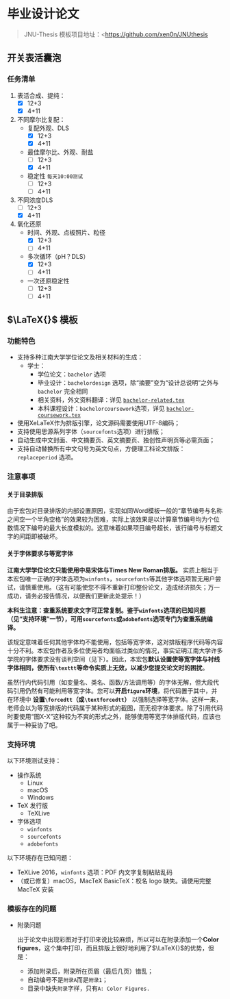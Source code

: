 # 毕业设计论文

> JNU-Thesis 模板项目地址：<https://github.com/xen0n/JNUthesis

## 开关表活囊泡

### 任务清单

1. 表活合成、提纯：
   - [x] 12+3
   - [x] 4+11
2. 不同摩尔比复配：
   + 复配外观、DLS
     - [x] 12+3
     - [x] 4+11
   + 最佳摩尔比、外观、耐盐
     - [ ] 12+3
     - [x] 4+11
   + 稳定性 `每天10:00测试`
     - [ ] 12+3
     - [ ] 4+11
3. 不同浓度DLS
   - [ ] 12+3
   - [x] 4+11
4. 氧化还原
   + 时间、外观、点板照片、粒径
     - [x] 12+3
     - [ ] 4+11
   + 多次循环（pH？DLS）
     - [x] 12+3
     - [ ] 4+11
   + 一次还原稳定性
     - [ ] 12+3
     - [ ] 4+11

## $\LaTeX{}$ 模板

### 功能特色

* 支持多种江南大学学位论文及相关材料的生成：
  - 学士：
    - 学位论文：`bachelor` 选项
    - 毕业设计：`bachelordesign` 选项，除“摘要”变为“设计总说明”之外与 `bachelor` 完全相同
    - 相关资料，外文资料翻译：详见 [`bachelor-related.tex`](./bachelor-related.tex)
    - 本科课程设计：`bachelorcoursework`选项，详见 [`bachelor-coursework.tex`](./bachelor-coursework.tex)
* 使用XeLaTeX作为排版引擎，论文源码需要使用UTF-8编码；
* 支持使用思源系列字体（`sourcefonts`选项）进行排版；
* 自动生成中文封面、中文摘要页、英文摘要页、独创性声明页等必需页面；
* 支持自动替换所有中文句号为英文句点，方便理工科论文排版：`replaceperiod` 选项。

### 注意事项

#### 关于目录排版

由于宏包对目录排版的内部设置原因，实现如同Word模板一般的“章节编号与名称之间空一个半角空格”的效果较为困难，实际上该效果是以计算章节编号均为个位数情况下编号的最大长度模拟的。这意味着如果项目编号超长，该行编号与标题文字的间距即被破坏。


#### 关于字体要求与等宽字体

**江南大学学位论文只能使用中易宋体与Times New Roman排版。** 实质上相当于本宏包唯一正确的字体选项为`winfonts`，`sourcefonts`等其他字体选项暂无用户尝试，请慎重使用。（这有可能使您不得不重新打印整份论文，造成经济损失；万一成功，请务必报告情况，以便我们更新此处提示！）

**本科生注意：查重系统要求文字可正常复制。鉴于`winfonts`选项的已知问题（见“支持环境”一节），可用`sourcefonts`或`adobefonts`选项专门为查重系统编译。**

该规定意味着任何其他字体均不能使用，包括等宽字体，这对排版程序代码等内容十分不利。本宏包作者及多位使用者均面临过类似的情况，事实证明江南大学许多学院的字体要求没有谈判空间（见下）。因此，本宏包**默认设置使等宽字体与衬线字体相同，使所有`\texttt`等命令实质上无效，以减少您提交论文时的困扰**。

虽然行内代码引用（如变量名、类名、函数/方法调用等）的字体无解，但大段代码引用仍然有可能利用等宽字体。您可以**开启`figure`环境**，将代码置于其中，并在环境中 **设置`\forcedtt`（或`\textforcedtt`）** 以强制选择等宽字体。这样一来，老师会以为等宽排版的代码属于某种形式的截图，而无视字体要求。除了引用代码时要使用“图X-X”这种较为不爽的形式之外，能够使用等宽字体排版代码，应该也属于一种妥协了吧。


### 支持环境

以下环境测试支持：

* 操作系统
  - Linux
  - macOS
  - Windows
* TeX 发行版
  - TeXLive
* 字体选项
  - `winfonts`
  - `sourcefonts`
  - `adobefonts`

以下环境存在已知问题：

* TeXLive 2016，`winfonts` 选项：PDF 内文字复制粘贴乱码
* （或已修复）macOS，MacTeX BasicTeX：校名 logo 缺失。请使用完整 MacTeX 安装


### 模板存在的问题

* 附录问题

  出于论文中出现彩图对于打印来说比较麻烦，所以可以在附录添加一个**Color figures**，这个集中打印，而且排版上很好地利用了$\LaTeX{}$的优势，但是：

  + 添加附录后，附录所在页眉（最后几页）错乱；
  + 自动编号不是`附录A`而是`附录1`；
  + 目录中缺失`附录`字样，只有`A: Color Figures.`
